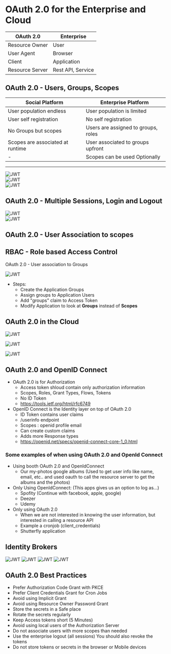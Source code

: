 # OAuth 2.0 for the Enterprise and Cloud

| OAuth 2.0           | Enterprise         |
| ------------------- | ------------------ |
| Resource Owner      | User               |
| User Agent          | Browser            |
| Client              | Application        |
| Resource Server     | Rest API, Service  |

## OAuth 2.0 - Users, Groups, Scopes

| Social Platform                   | Enterprise Platform                 |
| --------------------------------- | ----------------------------------- |
| User population endless           | User population is limited          |
| User self registration            | No self registration                |
| No Groups but scopes              | Users are assigned to groups, roles |
| Scopes are associated at runtime  | User associated to groups upfront   |
| -                                 | Scopes can be used Optionally       |

  
---
![JWT](/images/enterprise-arch.png)  
![JWT](/images/enterprise-arch-02.png)  
![JWT](/images/enterprise-arch-03.png)  


## OAuth 2.0 - Multiple Sessions, Login and Logout
![JWT](/images/login-logout-01.png)  
![JWT](/images/login-logout-02.png)  

## OAuth 2.0 - User Association to scopes

## RBAC - Role based Access Control
OAuth 2.0 - User association to Groups  

![JWT](/images/rbac-01.png) 

* Steps:
  * Create the Application Groups
  * Assign groups to Application Users
  * Add "groups" claim to Access Token
  * Modify Application to look at **Groups** instead of **Scopes**


## OAuth 2.0 in the Cloud

![JWT](/images/cloud-01.png) 

![JWT](/images/cloud-02.png) 

![JWT](/images/cloud-03.png) 


## OAuth 2.0 and OpenID Connect
* OAuth 2.0 is for Authorization
  * Access token shloud contain only authorization information
  * Scopes, Roles, Grant Types, Flows, Tokens
  * No ID Token
  * https://tools.ietf.org/html/rfc6749
* OpenID Connect is the Identity layer on top of OAuth 2.0
  * ID Token contains user claims
  * /userinfo endpoint
  * Scopes : openid profile email
  * Can create custom claims
  * Adds more Response types
  * https://openid.net/specs/openid-connect-core-1_0.html


### Some examples of when using OAuth 2.0 and OpenId Connect
* Using booth OAuth 2.0 and OpenIdConnect
  * Our my-photos google albums (Used to get user info like name, email, etc.. and used oauth to call the resource server to get the albums and the photos)
* Only Using OpenIdConnect: (This apps gives us an option to log as...)
  * Spofity (Continue with facebook, apple, google)
  * Deezer
  * Udemy
* Only using OAuth 2.0
  * When we are not interested in knowing the user information, but interested in calling a resource API
  * Example a cronjob (client_credentials)
  * Shutterfly application

## Identity Brokers
![JWT](/images/identity-broker.png)
![JWT](/images/identity-broker-01.png) 
![JWT](/images/identity-broker-02.png) 
![JWT](/images/identity-broker-03.png) 

## OAuth 2.0 Best Practices
* Prefer Authorization Code Grant with PKCE
* Prefer Client Credentials Grant for Cron Jobs
* Avoid using Implicit Grant
* Avoid using Resource Owner Password Grant
* Store the secrets in a Safe place
* Rotate the secrets regularly
* Keep Access tokens short (5 Minutes)
* Avoid using local users of the Authorization Server
* Do not associate users with more scopes than needed
* Use the enterprise logout (all sessions) You should also revoke the tokens
* Do not store tokens or secrets in the browser or Mobile devices